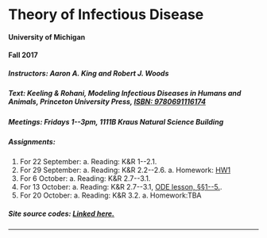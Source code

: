 # Theory of Infectious Disease

#### University of Michigan
#### Fall 2017

##### **Instructors:** Aaron A. King and Robert J. Woods

##### **Text:** Keeling & Rohani, *Modeling Infectious Diseases in Humans and Animals*, Princeton University Press, [ISBN:&nbsp;9780691116174](https://press.princeton.edu/titles/8459.html)

##### **Meetings:** Fridays 1--3pm, 1111B Kraus Natural Science Building

##### **Assignments:**

1. For 22 September:
	a. Reading: K&R 1--2.1.
1. For 29 September:
	a. Reading: K&R 2.2--2.6.
	a. Homework: [HW1](./hw1.pdf)
1. For 6 October:
	a. Reading: K&R 2.7--3.1.
1. For 13 October:
	a. Reading: K&R 2.7--3.1, [ODE lesson, &sect;&sect;1--5.](odes/ODEs_in_R.pdf).
1. For 20 October:
	a. Reading: K&R 3.2.
	a. Homework:TBA

##### **Site source codes:** [Linked here.](https://github.com/kingaa/thid/)

----------------------------
